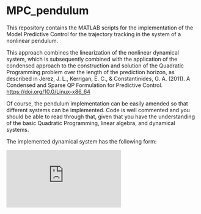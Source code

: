 # MPC_pendulum
This repository contains the MATLAB scripts for the implementation of the Model Predictive Control for the trajectory tracking
in the system of a nonlinear pendulum. 

This approach combines the linearization of the nonlinear dynamical system, which is subsequently combined with the application
of the condensed approach to the construction and solution of the Quadratic Programming problem over the length of the
prediction horizon, as described in
Jerez, J. L., Kerrigan, E. C., & Constantinides, G. A. (2011). A Condensed and Sparse QP Formulation for Predictive Control. https://doi.org/10.0/Linux-x86_64

Of course, the pendulum implementation can be easily amended so that different systems can be implemented. Code is well commented
and you should be able to read through that, given that you have the understanding of the basic Quadratic Programming,
linear algebra, and dynamical systems.

The implemented dynamical system has the following form:


![equation](https://latex.codecogs.com/gif.latex?%5Cbegin%7Balign*%7D%20%5Cfrac%7Bd%7D%7Bdt%7Dx_%7B1%7D%20%26%3D%20x_%7B2%7D%20%5C%5C%20%5Cfrac%7Bd%7D%7Bdt%7Dx_%7B2%7D%20%26%3D%20-%20%5Cfrac%7Bg%7D%7Bl%7D%20sin%28x_%7B1%7D%29%20-%20b%20x_%7B2%7D%20&plus;%20u%20%5Cend%7Balign*%7D)
